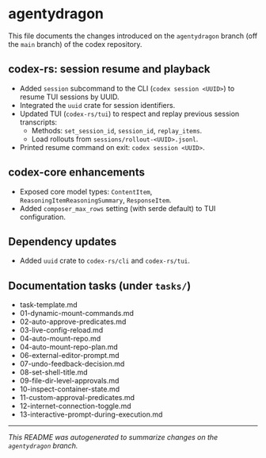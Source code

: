 # agentydragon

This file documents the changes introduced on the `agentydragon` branch
(off the `main` branch) of the codex repository.

## codex-rs: session resume and playback
- Added `session` subcommand to the CLI (`codex session <UUID>`) to resume TUI sessions by UUID.
- Integrated the `uuid` crate for session identifiers.
- Updated TUI (`codex-rs/tui`) to respect and replay previous session transcripts:
  - Methods: `set_session_id`, `session_id`, `replay_items`.
  - Load rollouts from `sessions/rollout-<UUID>.jsonl`.
- Printed resume command on exit: `codex session <UUID>`.

## codex-core enhancements
- Exposed core model types: `ContentItem`, `ReasoningItemReasoningSummary`, `ResponseItem`.
- Added `composer_max_rows` setting (with serde default) to TUI configuration.

## Dependency updates
- Added `uuid` crate to `codex-rs/cli` and `codex-rs/tui`.

## Documentation tasks (under `tasks/`)
- task-template.md
- 01-dynamic-mount-commands.md
- 02-auto-approve-predicates.md
- 03-live-config-reload.md
- 04-auto-mount-repo.md
- 04-auto-mount-repo-plan.md
- 06-external-editor-prompt.md
- 07-undo-feedback-decision.md
- 08-set-shell-title.md
- 09-file-dir-level-approvals.md
- 10-inspect-container-state.md
- 11-custom-approval-predicates.md
- 12-internet-connection-toggle.md
- 13-interactive-prompt-during-execution.md

---

*This README was autogenerated to summarize changes on the `agentydragon` branch.*